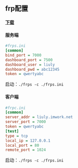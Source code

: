 ## frp配置

#### [下载](https://github.com/fatedier/frp/releases/)

#### 服务端

```ini
#frps.ini
[common]
bind_port = 7000
dashboard_port = 7500
dashboard_user = liuly
dashboard_pwd = abc12345
token = qwertyabc
```

启动：`./frps -c ./frps.ini`

#### 客户端

```ini
#frpc.ini
[common]
server_addr = liuly.imwork.net
server_port = 7000
token = qwertyabc
[test]
type = tcp
local_ip = 127.0.0.1
local_port = 80
remote_port = 1024
```

启动：`./frps -c ./frps.ini`